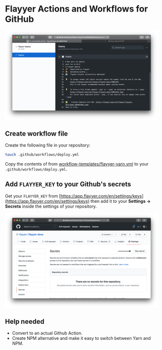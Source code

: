 # Flayyer Actions and Workflows for GitHub

![deploy results](./assets/result.png)

## Create workflow file

Create the following file in your repository:

```sh
touch .github/workflows/deploy.yml
```

Copy the contents of from [workflow-templates/flayyer-yarn.yml](./workflow-templates/flayyer-yarn.yml) to your `.github/workflows/deploy.yml`.

## Add `FLAYYER_KEY` to your Github's secrets

Get your `FLAYYER_KEY` from [https://app.flayyer.com/en/settings/keys](https://app.flayyer.com/en/settings/keys) then add it to your **Settings -> Secrets** inside the settings of your repository.

![secrets section in your repository's settings](./assets/settings-secrets.png)

## Help needed

- Convert to an actual Github Action.
- Create NPM alternative and make it easy to switch between Yarn and NPM.

